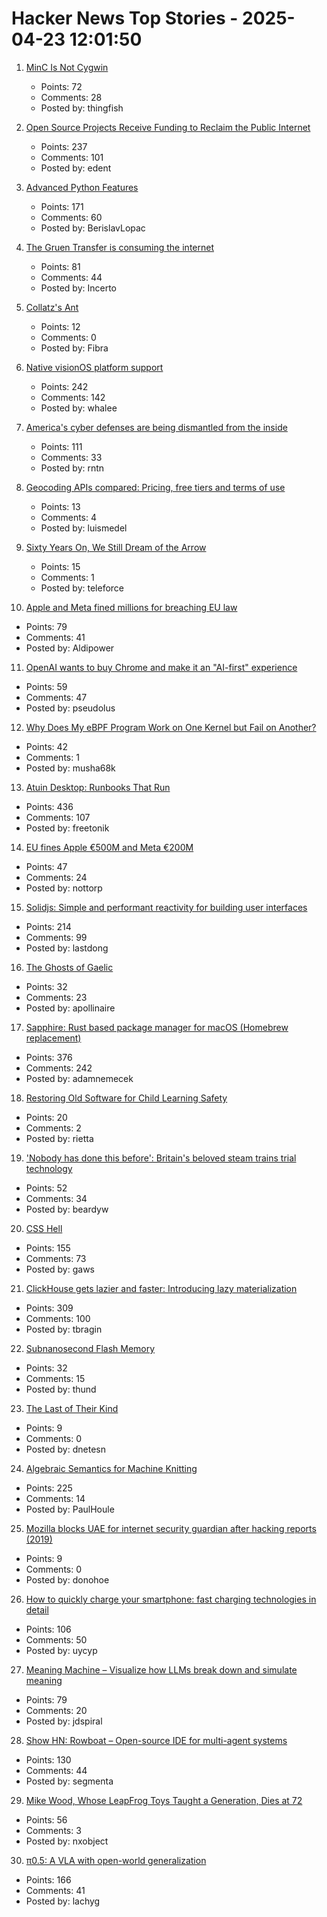 # Hacker News Top Stories - 2025-04-23 12:01:50

1. [MinC Is Not Cygwin](https://minc.commandlinerevolution.nl/english/home.html)
   - Points: 72
   - Comments: 28
   - Posted by: thingfish

2. [Open Source Projects Receive Funding to Reclaim the Public Internet](https://nlnet.nl/news/2025/20250422-announcement-grants-CommonsFund.html)
   - Points: 237
   - Comments: 101
   - Posted by: edent

3. [Advanced Python Features](https://blog.edward-li.com/tech/advanced-python-features/)
   - Points: 171
   - Comments: 60
   - Posted by: BerislavLopac

4. [The Gruen Transfer is consuming the internet](https://sebs.website/blog/the%20gruen-transfer-is-consuming-the-internet)
   - Points: 81
   - Comments: 44
   - Posted by: Incerto

5. [Collatz's Ant](https://gbragafibra.github.io/2025/01/08/collatz_ant2.html)
   - Points: 12
   - Comments: 0
   - Posted by: Fibra

6. [Native visionOS platform support](https://github.com/godotengine/godot/pull/105628)
   - Points: 242
   - Comments: 142
   - Posted by: whalee

7. [America's cyber defenses are being dismantled from the inside](https://www.theregister.com/2025/04/23/trump_us_security/)
   - Points: 111
   - Comments: 33
   - Posted by: rntn

8. [Geocoding APIs compared: Pricing, free tiers and terms of use](https://www.bitoff.org/geocoding-apis-comparison/)
   - Points: 13
   - Comments: 4
   - Posted by: luismedel

9. [Sixty Years On, We Still Dream of the Arrow](https://watershedmagazine.com/features/sixty-years-on-we-still-dream-of-the-arrow/)
   - Points: 15
   - Comments: 1
   - Posted by: teleforce

10. [Apple and Meta fined millions for breaching EU law](https://ca.finance.yahoo.com/news/apple-fined-570-million-meta-094701712.html)
   - Points: 79
   - Comments: 41
   - Posted by: Aldipower

11. [OpenAI wants to buy Chrome and make it an "AI-first" experience](https://arstechnica.com/ai/2025/04/chatgpt-head-tells-court-openai-is-interested-in-buying-chrome/)
   - Points: 59
   - Comments: 47
   - Posted by: pseudolus

12. [Why Does My eBPF Program Work on One Kernel but Fail on Another?](https://ebpfchirp.substack.com/p/why-does-my-ebpf-program-work-on)
   - Points: 42
   - Comments: 1
   - Posted by: musha68k

13. [Atuin Desktop: Runbooks That Run](https://blog.atuin.sh/atuin-desktop-runbooks-that-run/)
   - Points: 436
   - Comments: 107
   - Posted by: freetonik

14. [EU fines Apple €500M and Meta €200M](https://www.politico.eu/article/eu-fines-apple-meta-breaking-europe-digital-markets-act-dma/)
   - Points: 47
   - Comments: 24
   - Posted by: nottorp

15. [Solidjs: Simple and performant reactivity for building user interfaces](https://www.solidjs.com/)
   - Points: 214
   - Comments: 99
   - Posted by: lastdong

16. [The Ghosts of Gaelic](https://www.historytoday.com/archive/behind-times/ghosts-gaelic)
   - Points: 32
   - Comments: 23
   - Posted by: apollinaire

17. [Sapphire: Rust based package manager for macOS (Homebrew replacement)](https://github.com/alexykn/sapphire)
   - Points: 376
   - Comments: 242
   - Posted by: adamnemecek

18. [Restoring Old Software for Child Learning Safety](https://rietta.com/blog/child-learning-with-old-software/)
   - Points: 20
   - Comments: 2
   - Posted by: rietta

19. ['Nobody has done this before': Britain's beloved steam trains trial technology](https://www.theguardian.com/uk-news/2025/apr/19/nobody-has-done-this-before-britains-beloved-steam-trains-trial-pioneering-technology)
   - Points: 52
   - Comments: 34
   - Posted by: beardyw

20. [CSS Hell](https://csshell.com/)
   - Points: 155
   - Comments: 73
   - Posted by: gaws

21. [ClickHouse gets lazier and faster: Introducing lazy materialization](https://clickhouse.com/blog/clickhouse-gets-lazier-and-faster-introducing-lazy-materialization)
   - Points: 309
   - Comments: 100
   - Posted by: tbragin

22. [Subnanosecond Flash Memory](https://www.nature.com/articles/s41586-025-08839-w)
   - Points: 32
   - Comments: 15
   - Posted by: thund

23. [The Last of Their Kind](https://nautil.us/the-last-of-their-kind-1204387/)
   - Points: 9
   - Comments: 0
   - Posted by: dnetesn

24. [Algebraic Semantics for Machine Knitting](https://uwplse.org/2025/03/31/Algebraic-Knitting.html)
   - Points: 225
   - Comments: 14
   - Posted by: PaulHoule

25. [Mozilla blocks UAE for internet security guardian after hacking reports (2019)](https://www.reuters.com/article/us-usa-cyber-mozilla/mozilla-blocks-uae-bid-to-become-an-internet-security-guardian-after-hacking-reports-idUSKCN1U42CA/)
   - Points: 9
   - Comments: 0
   - Posted by: donohoe

26. [How to quickly charge your smartphone: fast charging technologies in detail](https://eb43.github.io/articles/fast-charging-technologies-in-detail.html)
   - Points: 106
   - Comments: 50
   - Posted by: uycyp

27. [Meaning Machine – Visualize how LLMs break down and simulate meaning](https://meaning-machine.streamlit.app)
   - Points: 79
   - Comments: 20
   - Posted by: jdspiral

28. [Show HN: Rowboat – Open-source IDE for multi-agent systems](https://github.com/rowboatlabs/rowboat)
   - Points: 130
   - Comments: 44
   - Posted by: segmenta

29. [Mike Wood, Whose LeapFrog Toys Taught a Generation, Dies at 72](https://www.nytimes.com/2025/04/19/business/michael-c-wood-dead.html)
   - Points: 56
   - Comments: 3
   - Posted by: nxobject

30. [π0.5: A VLA with open-world generalization](https://pi.website/blog/pi05)
   - Points: 166
   - Comments: 41
   - Posted by: lachyg

